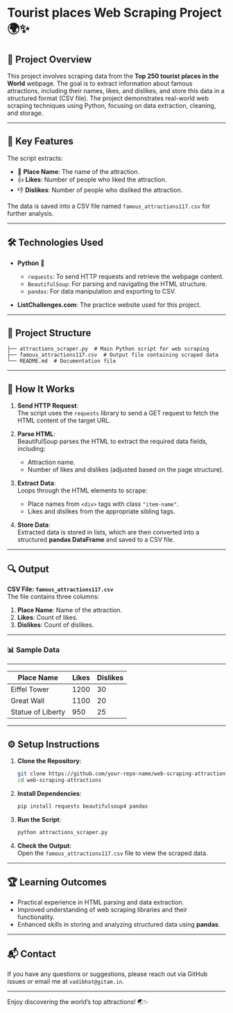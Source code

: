 # Tourist places Web Scraping Project 🌍✨

## 📜 **Project Overview**
This project involves scraping data from the **Top 250 tourist places in the World** webpage. The goal is to extract information about famous attractions, including their names, likes, and dislikes, and store this data in a structured format (CSV file). The project demonstrates real-world web scraping techniques using Python, focusing on data extraction, cleaning, and storage.

---
## 📌 **Key Features**
The script extracts:
- 🏰 **Place Name**: The name of the attraction.
- 👍 **Likes**: Number of people who liked the attraction.
- 👎 **Dislikes**: Number of people who disliked the attraction.

The data is saved into a CSV file named `famous_attractions117.csv` for further analysis. 

---
## 🛠️ **Technologies Used**
- **Python** 🐍
  - `requests`: To send HTTP requests and retrieve the webpage content.
  - `BeautifulSoup`: For parsing and navigating the HTML structure.
  - `pandas`: For data manipulation and exporting to CSV.

- **ListChallenges.com**: The practice website used for this project.

---
## 📂 **Project Structure**
```plaintext
├── attractions_scraper.py  # Main Python script for web scraping
├── famous_attractions117.csv  # Output file containing scraped data
└── README.md  # Documentation file
```
---
## 🚀 **How It Works**
1. **Send HTTP Request**:  
   The script uses the `requests` library to send a GET request to fetch the HTML content of the target URL.

2. **Parse HTML**:  
   BeautifulSoup parses the HTML to extract the required data fields, including:
   - Attraction name.
   - Number of likes and dislikes (adjusted based on the page structure).

3. **Extract Data**:  
   Loops through the HTML elements to scrape:
   - Place names from `<div>` tags with class `"item-name"`.
   - Likes and dislikes from the appropriate sibling tags.

4. **Store Data**:  
   Extracted data is stored in lists, which are then converted into a structured **pandas DataFrame** and saved to a CSV file.

---
## 🔍 **Output**
**CSV File: `famous_attractions117.csv`**  
The file contains three columns:
1. **Place Name**: Name of the attraction.
2. **Likes**: Count of likes.
3. **Dislikes**: Count of dislikes.

--- 
### 📊 **Sample Data**
---
| Place Name       | Likes | Dislikes |
|------------------|-------|----------|
| Eiffel Tower     | 1200  | 30       |
| Great Wall       | 1100  | 20       |
| Statue of Liberty| 950   | 25       |

---
## ⚙️ **Setup Instructions**
1. **Clone the Repository**:
   ```bash
   git clone https://github.com/your-repo-name/web-scraping-attractions.git
   cd web-scraping-attractions
   ```

2. **Install Dependencies**:
   ```bash
   pip install requests beautifulsoup4 pandas
   ```

3. **Run the Script**:
   ```bash
   python attractions_scraper.py
   ```

4. **Check the Output**:  
   Open the `famous_attractions117.csv` file to view the scraped data.

---
## 🏆 **Learning Outcomes**
- Practical experience in HTML parsing and data extraction.
- Improved understanding of web scraping libraries and their functionality.
- Enhanced skills in storing and analyzing structured data using **pandas**.

---
## 📬 **Contact**
If you have any questions or suggestions, please reach out via GitHub issues or email me at `vadibhat@gitam.in`.

---
Enjoy discovering the world’s top attractions! 🌏✨
